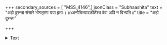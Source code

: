 +++
secondary_sources = [ "MSS_4146",]
jsonClass = "Subhaashita"
text = "अहो दुरन्ता संसारे भोगतृष्णा यया हृताः।  \nअनौचित्यादकीर्तेश्च देवा अपि न बिभ्यति॥"
title = "अहो दुरन्ता"

+++

<details><summary>Text</summary>

अहो दुरन्ता संसारे भोगतृष्णा यया हृताः।  
अनौचित्यादकीर्तेश्च देवा अपि न बिभ्यति॥
</details>
